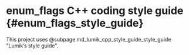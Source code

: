 # enum_flags C++ coding style guide {#enum_flags_style_guide}

This project uses  @subpage md_lumik_cpp_style_guide_style_guide "Lumik’s style guide".
